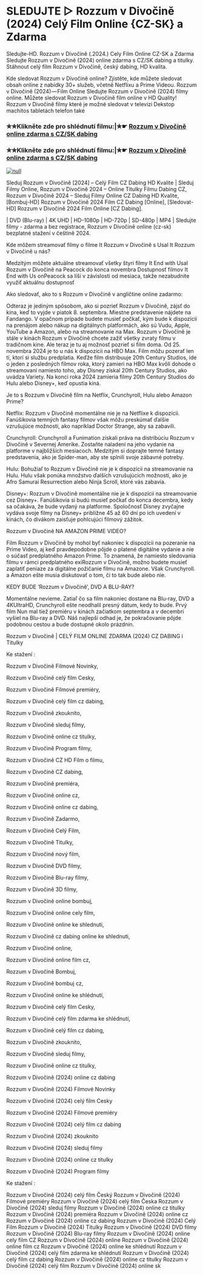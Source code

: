 # SLEDUJTE ▷ Rozzum v Divočině (2024) Celý Film Online {CZ-SK} a Zdarma
Sledujte-HD. Rozzum v Divočině (.2024.) Cely Film Online CZ-SK a Zdarma
Sledujte Rozzum v Divočině (2024) online zdarma s CZ/SK dabing a titulky. Stáhnout celý film Rozzum v Divočině, český dabing, HD kvalita.

Kde sledovat Rozzum v Divočině online? Zjistěte, kde můžete sledovat obsah online z nabídky 30+ služeb, včetně Netflixu a Prime Videou. Rozzum v Divočině (2024) — Film Online Sledujte Rozzum v Divočině (2024) filmy online. Můžete sledovat Rozzum v Divočině film online v HD Quality! Rozzum v Divočině filmy které je možné sledovat v televizi Dekstop machitos tabletách telefon také

### ✮✮Klikněte zde pro shlédnutí filmu:|✮☛ [Rozzum v Divočině online zdarma s CZ/SK dabing](https://bit.ly/rozzum-v-divocine-cely-film-cz)

### ✮✮Klikněte zde pro shlédnutí filmu:|✮☛ [Rozzum v Divočině online zdarma s CZ/SK dabing](https://bit.ly/rozzum-v-divocine-cely-film-cz)

[![null](https://static.wixstatic.com/media/855a25_043b5abeb4ae4d35ac003198e7fe56ed~mv2.gif)](https://bit.ly/rozzum-v-divocine-cely-film-cz)

Sleduj Rozzum v Divočině [2024] – Celý Film CZ Dabing HD Kvalite | Sleduj Filmy Online, Rozzum v Divočině 2024 – Online Titulky Filmu Dabing CZ, Rozzum v Divočině 2024 – Sleduj Filmy Online CZ Dabing HD Kvalite, [Bombuj-HD] Rozzum v Divočině 2024 Film CZ Dabing [Online], [Sledovat-HD] Rozzum v Divočině 2024 Film Online [CZ Dabing].

| DVD (Blu-ray) | 4K UHD | HD-1080p | HD-720p | SD-480p | MP4 | Sledujte filmy - zdarma a bez registrace, Rozzum v Divočině online (cz-sk) bezplatné stažení v češtině 2024.

Kde môžem streamovať filmy o filme It Rozzum v Divočině s Usal It Rozzum v Divočině u nás?

Medzitým môžete aktuálne streamovať všetky štyri filmy It End with Usal Rozzum v Divočině na Peacock do konca novembra Dostupnosť filmov It End with Us onPeacock sa líši v závislosti od mesiaca, takže nezabudnite využiť aktuálnu dostupnosť

Ako sledovať, ako to s Rozzum v Divočině v angličtine online zadarmo:

Odteraz je jediným spôsobom, ako si pozrieť Rozzum v Divočině, zájsť do kina, keď to vyjde v piatok 8. septembra. Miestne predstavenie nájdete na Fandango. V opačnom prípade budete musieť počkať, kým bude k dispozícii na prenájom alebo nákup na digitálnych platformách, ako sú Vudu, Apple, YouTube a Amazon, alebo na streamovanie na Max. Rozzum v Divočině je stále v kinách Rozzum v Divočině chcete zažiť všetky zvraty filmu v tradičnom kine. Ale teraz je tu aj možnosť pozrieť si film doma. Od 25. novembra 2024 je to u nás k dispozícii na HBO Max. Film môžu pozerať len tí, ktorí si službu predplatia. Keďže film distribuuje 20th Century Studios, ide o jeden z posledných filmov roka, ktorý zamieri na HBO Max kvôli dohode o streamovaní namiesto toho, aby Disney získal 20th Century Studios, ako uvádza Variety. Na konci roka 2024 zamieria filmy 20th Century Studios do Hulu alebo Disney+, keď opustia kiná.

Je to s Rozzum v Divočině film na Netflix, Crunchyroll, Hulu alebo Amazon Prime?

Netflix: Rozzum v Divočině momentálne nie je na Netflixe k dispozícii. Fanúšikovia temných fantasy filmov však môžu preskúmať ďalšie vzrušujúce možnosti, ako napríklad Doctor Strange, aby sa zabavili.

Crunchyroll: Crunchyroll a Funimation získali práva na distribúciu Rozzum v Divočině v Severnej Amerike. Zostaňte naladení na jeho vydanie na platforme v najbližších mesiacoch. Medzitým si doprajte temné fantasy predstavenia, ako je Spider-man, aby ste splnili svoje zábavné potreby.

Hulu: Bohužiaľ to Rozzum v Divočině nie je k dispozícii na streamovanie na Hulu. Hulu však ponúka množstvo ďalších vzrušujúcich možností, ako je Afro Samurai Resurrection alebo Ninja Scroll, ktoré vás zabavia.

Disney+: Rozzum v Divočině momentálne nie je k dispozícii na streamovanie cez Disney+. Fanúšikovia si budú musieť počkať do konca decembra, kedy sa očakáva, že bude vydaný na platforme. Spoločnosť Disney zvyčajne vydáva svoje filmy na Disney+ približne 45 až 60 dní po ich uvedení v kinách, čo divákom zaisťuje pohlcujúci filmový zážitok.

Rozzum v Divočině NA AMAZON PRIME VIDEO?

Film Rozzum v Divočině by mohol byť nakoniec k dispozícii na pozeranie na Prime Video, aj keď pravdepodobne pôjde o platené digitálne vydanie a nie o súčasť predplatného Amazon Prime. To znamená, že namiesto sledovania filmu v rámci predplatného exiRozzum v Divočině, možno budete musieť zaplatiť peniaze za digitálne požičanie filmu na Amazone. Však Crunchyroll. a Amazon ešte musia diskutovať o tom, či to tak bude alebo nie.

KEDY BUDE ‘Rozzum v Divočině’, DVD A BLU-RAY?

Momentálne nevieme. Zatiaľ čo sa film nakoniec dostane na Blu-ray, DVD a 4KUltraHD, Crunchyroll ešte neodhalil presný dátum, kedy to bude. Prvý film Nun mal tiež premiéru v kinách začiatkom septembra a v decembri vyšiel na Blu-ray a DVD. Náš najlepší odhad je, že pokračovanie pôjde podobnou cestou a bude dostupné okolo prázdnin.

Rozzum v Divočině | CELÝ FILM ONLINE ZDARMA (2024) CZ DABING i Titulky

Ke stažení :

Rozzum v Divočině Filmové Novinky,

Rozzum v Divočině celý film Cesky,

Rozzum v Divočině Filmové premiéry,

Rozzum v Divočině celý film cz dabing,

Rozzum v Divočině zkouknito,

Rozzum v Divočině sleduj filmy,

Rozzum v Divočině online cz titulky,

Rozzum v Divočině Program filmy,

Rozzum v Divočině CZ HD Film o filmu,

Rozzum v Divočině CZ dabing,

Rozzum v Divočině premiéra,

Rozzum v Divočině online cz,

Rozzum v Divočině online cz dabing,

Rozzum v Divočině Zadarmo,

Rozzum v Divočině Celý Film,

Rozzum v Divočině Titulky,

Rozzum v Divočině nový film,

Rozzum v Divočině DVD filmy,

Rozzum v Divočině Blu-ray filmy,

Rozzum v Divočině 3D filmy,

Rozzum v Divočině online bombuj,

Rozzum v Divočině online cely film,

Rozzum v Divočině online ke shlednuti,

Rozzum v Divočině cz dabing online ke shlednuti,

Rozzum v Divočině online,

Rozzum v Divočině online film cz,

Rozzum v Divočině Bombuj,

Rozzum v Divočině bombuj cz,

Rozzum v Divočině online ke shlédnutí,

Rozzum v Divočině celý film Cesky,

Rozzum v Divočině celý film zdarma ke shlédnutí,

Rozzum v Divočině celý film cz dabing,

Rozzum v Divočině zkouknito,

Rozzum v Divočině sleduj filmy,

Rozzum v Divočině online cz titulky,

Rozzum v Divočině (2024) online cz dabing

Rozzum v Divočině (2024) Filmové Novinky

Rozzum v Divočině (2024) celý film Cesky

Rozzum v Divočině (2024) Filmové premiéry

Rozzum v Divočině (2024) celý film cz dabing

Rozzum v Divočině (2024) zkouknito

Rozzum v Divočině (2024) sleduj filmy

Rozzum v Divočině (2024) online cz titulky

Rozzum v Divočině (2024) Program filmy

Ke stažení :

Rozzum v Divočině (2024) celý film Český Rozzum v Divočině (2024) Filmové premiéry Rozzum v Divočině (2024) celý film Česka Rozzum v Divočině (2024) sleduj filmy Rozzum v Divočině (2024) online cz titulky Rozzum v Divočině (2024) premiéra Rozzum v Divočině (2024) online cz Rozzum v Divočině (2024) online cz dabing Rozzum v Divočině (2024) Celý Film Rozzum v Divočině (2024) Titulky Rozzum v Divočině (2024) DVD filmy Rozzum v Divočině (2024) Blu-ray filmy Rozzum v Divočině (2024) online cely film CZ Rozzum v Divočině (2024) online Rozzum v Divočině (2024) online film cz Rozzum v Divočině (2024) online ke shlédnutí Rozzum v Divočině (2024) celý film zdarma ke shlédnutí Rozzum v Divočině (2024) celý film cz dabing Rozzum v Divočině (2024) online cz titulky Rozzum v Divočině (2024) celý film Rozzum v Divočině (2024) online sk
